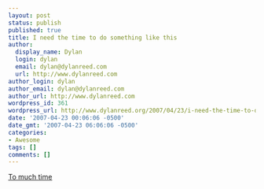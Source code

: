 ```yaml
---
layout: post
status: publish
published: true
title: I need the time to do something like this
author:
  display_name: Dylan
  login: dylan
  email: dylan@dylanreed.com
  url: http://www.dylanreed.com
author_login: dylan
author_email: dylan@dylanreed.com
author_url: http://www.dylanreed.com
wordpress_id: 361
wordpress_url: http://www.dylanreed.org/2007/04/23/i-need-the-time-to-do-something-like-this/
date: '2007-04-23 00:06:06 -0500'
date_gmt: '2007-04-23 06:06:06 -0500'
categories:
- Awesome
tags: []
comments: []
---
```

<p><a href="http://www.bit-tech.net/modding/2007/04/23/yuugou_by_greensabbath/1.html">To much time</a></p>
